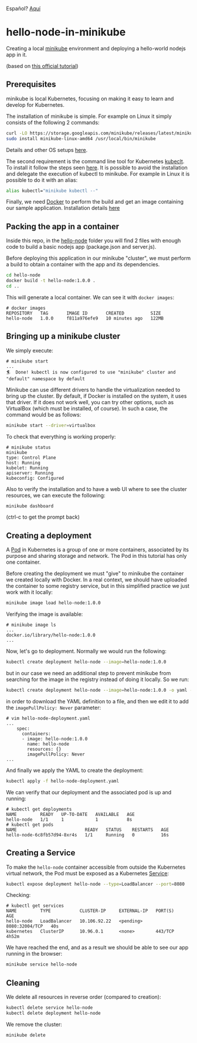 Español? [Aquí](README.es.md)

# hello-node-in-minikube

Creating a local [minikube](https://minikube.sigs.k8s.io/) environment and deploying a hello-world nodejs app in it.

(based on [this official tutorial](https://kubernetes.io/docs/tutorials/hello-minikube/))

## Prerequisites

minikube is local Kubernetes, focusing on making it easy to learn and develop for Kubernetes.

The installation of minikube is simple. For example on Linux it simply consists of the following 2 commands:

```bash
curl -LO https://storage.googleapis.com/minikube/releases/latest/minikube-linux-amd64
sudo install minikube-linux-amd64 /usr/local/bin/minikube
```

Details and other OS setups [here](https://minikube.sigs.k8s.io/docs/start/).

The second requirement is the command line tool for Kubernetes [kubeclt](https://kubernetes.io/docs/reference/kubectl/kubectl/). To install it follow the steps seen [here](https://kubernetes.io/docs/tasks/tools/). It is possible to avoid the installation and delegate the execution of kubectl to minikube. For example in Linux it is possible to do it with an alias:

```bash
alias kubectl="minikube kubectl --"
```

Finally, we need [Docker](https://www.docker.com/) to perform the build and get an image containing our sample application. Installation details [here](https://www.docker.com/get-started/)

## Packing the app in a container

Inside this repo, in the [hello-node](hello-node/) folder you will find 2 files with enough code to build a basic nodejs app (package.json and server.js).

Before deploying this application in our minikube "cluster", we must perform a build to obtain a container with the app and its dependencies.

```bash
cd hello-node
docker build -t hello-node:1.0.0 .
cd ..
```

This will generate a local container. We can see it with `docker images`:

```console
# docker images
REPOSITORY   TAG       IMAGE ID       CREATED          SIZE
hello-node   1.0.0     f811a976efe9   10 minutes ago   122MB
```

## Bringing up a minikube cluster

We simply execute:

```console
# minikube start
...
🏄  Done! kubectl is now configured to use "minikube" cluster and "default" namespace by default
```

Minikube can use different drivers to handle the virtualization needed to bring up the cluster. By default, if Docker is installed on the system, it uses that driver. If it does not work well, you can try other options, such as VirtualBox (which must be installed, of course). In such a case, the command would be as follows:

```bash
minikube start --driver=virtualbox
```

To check that everything is working properly:

```console
# minikube status
minikube
type: Control Plane
host: Running
kubelet: Running
apiserver: Running
kubeconfig: Configured
```

Also to verify the installation and to have a web UI where to see the cluster resources, we can execute the following:

```bash
minikube dashboard
```

(ctrl-c to get the prompt back)

## Creating a deployment

A [Pod](https://kubernetes.io/docs/concepts/workloads/pods/) in Kubernetes is a group of one or more containers, associated by its purpose and sharing storage and network. The Pod in this tutorial has only one container.

Before creating the deployment we must "give" to minikube the container we created locally with Docker. In a real context, we should have uploaded the container to some registry service, but in this simplified practice we just work with it locally:

```bash
minikube image load hello-node:1.0.0
```

Verifying the image is available:

```console
# minikube image ls
...
docker.io/library/hello-node:1.0.0
...
```

Now, let's go to deployment. Normally we would run the following:

```bash
kubectl create deployment hello-node --image=hello-node:1.0.0
```

but in our case we need an additional step to prevent minikube from searching for the image in the registry instead of doing it locally. So we run:

```bash
kubectl create deployment hello-node --image=hello-node:1.0.0 -o yaml --dry-run > hello-node-deployment.yaml
```

in order to download the YAML definition to a file, and then we edit it to add the `imagePullPolicy: Never` parameter:

```console
# vim hello-node-deployment.yaml
...
    spec:
      containers:
      - image: hello-node:1.0.0
        name: hello-node
        resources: {}
        imagePullPolicy: Never
...
```

And finally we apply the YAML to create the deployment:

```bash
kubectl apply -f hello-node-deployment.yaml
```

We can verify that our deployment and the associated pod is up and running:

```console
# kubectl get deployments
NAME         READY   UP-TO-DATE   AVAILABLE   AGE
hello-node   1/1     1            1           8s
# kubectl get pods
NAME                          READY   STATUS    RESTARTS   AGE
hello-node-6c8fb57d94-8xr4s   1/1     Running   0          16s
```

## Creating a Service

To make the `hello-node` container accessible from outside the Kubernetes virtual network, the Pod must be exposed as a Kubernetes [Service](https://kubernetes.io/docs/concepts/services-networking/service/):

```bash
kubectl expose deployment hello-node --type=LoadBalancer --port=8080
```

Checking:

```console
# kubectl get services
NAME         TYPE           CLUSTER-IP     EXTERNAL-IP   PORT(S)          AGE
hello-node   LoadBalancer   10.106.92.22   <pending>     8080:32004/TCP   40s
kubernetes   ClusterIP      10.96.0.1      <none>        443/TCP          4h52m
```

We have reached the end, and as a result we should be able to see our app running in the browser:

```bash
minikube service hello-node
```

## Cleaning

We delete all resources in reverse order (compared to creation):

```bash
kubectl delete service hello-node
kubectl delete deployment hello-node
```

We remove the cluster:

```bash
minikube delete
```
